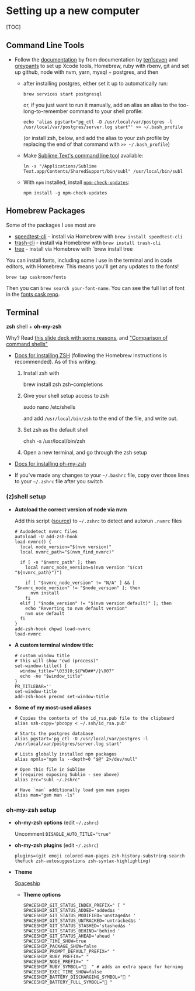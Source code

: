 # Setting up a new computer

[TOC]

## Command Line Tools

- Follow the [documentation](starting-command-line-tools.md) by from documentation by [ten1seven](https://github.com/ten1seven) and [greypants](https://github.com/greypants) to set up Xcode tools, Homebrew, ruby with rbenv, git and set up github, node with nvm, yarn, mysql + postgres, and then

  - after installing postgres, either set it up to automatically run:
    ```
    brew services start postgresql
    ```

    or, if you just want to run it manually, add an alias an alias to the too-long-to-remember command to your shell profile:

    ```
    echo 'alias pgstart="pg_ctl -D /usr/local/var/postgres -l /usr/local/var/postgres/server.log start"' >> ~/.bash_profile
    ```

    (or install zsh, below, and add the alias to your zsh profile by replacing the end of that command with `>> ~/.bash_profile`)

  - Make [Sublime Text's command line tool](http://www.sublimetext.com/docs/3/osx_command_line.html) available:

    ```
    ln -s "/Applications/Sublime Text.app/Contents/SharedSupport/bin/subl" /usr/local/bin/subl
    ```

  - With `npm` installed, install [`npm-check-updates`](https://github.com/tjunnone/npm-check-updates):

    ```
    npm install -g npm-check-updates
    ```

## Homebrew Packages

Some of the packages I use most are

  - [speedtest-cli](https://github.com/sivel/speedtest-cli) - install via Homebrew with `brew install speedtest-cli`
  - [trash-cli](https://github.com/sindresorhus/trash-cli) - install via Homebrew with `brew install trash-cli`
  - [tree](http://mama.indstate.edu/users/ice/tree/) - install via Homebrew with `brew install tree

You can install fonts, including some I use in the terminal and in code editors, with Homebrew. This means you'll get any updates to the fonts!

```shell
brew tap caskroom/fonts
```

Then you can `brew search your-font-name`. You can see the full list of font in the [fonts cask repo](https://github.com/caskroom/homebrew-fonts).

<!--
-To load `.bashrc` and `.profile` in every new terminal, add them to the `.bash_profile`. Listing this last because I've read you "usually" want it at the end of your `.bash_profile`… but that's all I know about that :)

	​```
	echo 'source ~/.bashrc' >> ~/.bash_profile
	echo 'source ~/.profile' >> ~/.bash_profile
	​```
-->

## Terminal

**zsh** shell + **oh-my-zsh**

Why? Read [this slide deck with some reasons](https://news.ycombinator.com/item?id=5690235), and ["Comparison of command shells"](https://en.wikipedia.org/wiki/Comparison_of_command_shells)

- [Docs for installing ZSH](https://github.com/robbyrussell/oh-my-zsh/wiki/Installing-ZSH) (following the Homebrew instructions is recommended). As of this writing:

  1. Install zsh with

     brew install zsh zsh-completions

  2. Give your shell setup access to zsh

     sudo nano /etc/shells

     and add `/usr/local/bin/zsh` to the end of the file, and write out.
  3. Set zsh as the default shell

     chsh -s /usr/local/bin/zsh

  4. Open a new terminal, and go through the zsh setup

- [Docs for installing oh-my-zsh](https://github.com/robbyrussell/oh-my-zsh)

- If you've made any changes to your `~/.bashrc` file, copy over those lines to your `~/.zshrc` file after you switch

### (z)shell setup

  - **Autoload the correct version of node via nvm**

    Add this script ([source](https://github.com/creationix/nvm#deeper-shell-integration)) to `~/.zshrc` to detect and autorun `.nvmrc` files

    ```shell
    # Audodetect nvmrc files
    autoload -U add-zsh-hook
    load-nvmrc() {
      local node_version="$(nvm version)"
      local nvmrc_path="$(nvm_find_nvmrc)"
    	
      if [ -n "$nvmrc_path" ]; then
        local nvmrc_node_version=$(nvm version "$(cat "${nvmrc_path}")")
    	
        if [ "$nvmrc_node_version" != "N/A" ] && [ "$nvmrc_node_version" != "$node_version" ]; then
          nvm install
        fi
      elif [ "$node_version" != "$(nvm version default)" ]; then
        echo "Reverting to nvm default version"
        nvm use default
      fi
    }
    add-zsh-hook chpwd load-nvmrc
    load-nvmrc
    ```

  - **A custom terminal window title:**

    ```shell
    # custom window title
    # this will show "cwd (process)"
    set-window-title() {
      window_title="\033]0;${PWD##*/}\007"
      echo -ne "$window_title"
    }
    PR_TITLEBAR=''
    set-window-title
    add-zsh-hook precmd set-window-title
    ```
  - **Some of my most-used aliases**

    ```shell
    # Copies the contents of the id_rsa.pub file to the clipboard
    alias ssh-copy='pbcopy < ~/.ssh/id_rsa.pub'

    # Starts the postgres database
    alias pgstart='pg_ctl -D /usr/local/var/postgres -l /usr/local/var/postgres/server.log start'

    # Lists globally installed npm packages
    alias npmls="npm ls --depth=0 "$@" 2>/dev/null"

    # Open this file in Sublime
    # (requires exposing Sublim - see above)
    alias zrc="subl ~/.zshrc"

    # Have `man` additionally load gem man pages
    alias man="gem man -ls"
    ```


### oh-my-zsh setup

- **oh-my-zsh options** (edit `~/.zshrc`)

  Uncomment `DISABLE_AUTO_TITLE="true"`

- **oh-my-zsh plugins** (edit `~/.zshrc`)

  ```shell
  plugins=(git emoji colored-man-pages zsh-history-substring-search thefuck zsh-autosuggestions zsh-syntax-highlighting)
  ```

- **Theme**

  [Spaceship](https://github.com/denysdovhan/spaceship-zsh-theme)


  - **Theme options**

    ```shell
    SPACESHIP_GIT_STATUS_INDEX_PREFIX=" [ "
    SPACESHIP_GIT_STATUS_ADDED='added∆s '
    SPACESHIP_GIT_STATUS_MODIFIED='unstaged∆s '
    SPACESHIP_GIT_STATUS_UNTRACKED='untracked∆s '
    SPACESHIP_GIT_STATUS_STASHED='stashed∆s '
    SPACESHIP_GIT_STATUS_BEHIND='behind '
    SPACESHIP_GIT_STATUS_AHEAD='ahead '
    SPACESHIP_TIME_SHOW=true
    SPACESHIP_PACKAGE_SHOW=false
    SPACESHIP_PROMPT_DEFAULT_PREFIX=" "
    SPACESHIP_RUBY_PREFIX=" "
    SPACESHIP_NODE_PREFIX=" "
    SPACESHIP_RUBY_SYMBOL="💎  " # adds an extra space for kerning
    SPACESHIP_EXEC_TIME_SHOW=false
    SPACESHIP_BATTERY_DISCHARGING_SYMBOL="🔌 "
    SPACESHIP_BATTERY_FULL_SYMBOL="🔋 "
    ```
